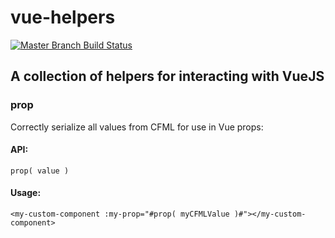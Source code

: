 # vue-helpers

[![Master Branch Build Status](https://img.shields.io/travis/elpete/vue-helpers/master.svg?style=flat-square&label=master)](https://travis-ci.org/elpete/vue-helpers)

## A collection of helpers for interacting with VueJS

### prop

Correctly serialize all values from CFML for use in Vue props:

#### API:
`prop( value )`

#### Usage:
`<my-custom-component :my-prop="#prop( myCFMLValue )#"></my-custom-component>`

